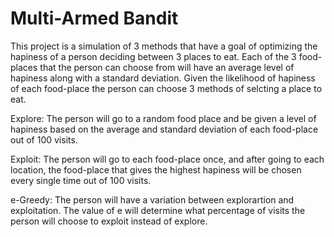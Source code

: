 # Multi-Armed Bandit

This project is a simulation of 3 methods that have a goal of optimizing the hapiness of a person deciding between 3 places to eat. Each of the 3 food-places that the person can choose from will have an average level of hapiness along with a standard deviation. Given the likelihood of hapiness of each food-place the person can choose 3 methods of selcting a place to eat.

Explore: The person will go to a random food place and be given a level of hapiness based on the average and standard deviation of each food-place out of 100 visits.

Exploit: The person will go to each food-place once, and after going to each location, the food-place that gives the highest hapiness will be chosen every single time out of 100 visits.

e-Greedy: The person will have a variation between explorartion and exploitation. The value of e will determine what percentage of visits the person will choose to exploit instead of explore.
